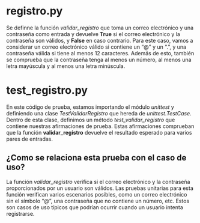 # registro.py
Se definne la función _validar_registro_ que toma un correo electrónico y una contraseña como entrada y devuelve **True** si el correo electrónico y la contraseña son válidos, y **False** en caso contrario. Para este caso, vamos a considerar un correo electrónico válido si contiene un “@” y un “.”, y una contraseña válida si tiene al menos 12 caracteres. Además de esto, también se comprueba que la contraseña tenga al menos un número, al menos una letra mayúscula y al menos una letra minúscula.

# test_registro.py
En este código de prueba, estamos importando el módulo _unittest_ y definiendo una clase _TestValidarRegistro_ que hereda de _unittest.TestCase_. Dentro de esta clase, definimos un método _test_validar_registro_ que contiene nuestras afirmaciones de prueba. Estas afirmaciones comprueban que la función **validar_registro** devuelve el resultado esperado para varios pares de entradas.


## ¿Como se relaciona esta prueba con el caso de uso?
La función _validar_registro_ verifica si el correo electrónico y la contraseña proporcionados por un usuario son válidos. Las pruebas unitarias para esta función verifican varios escenarios posibles, como un correo electrónico sin el símbolo “@”, una contraseña que no contiene un número, etc. Estos son casos de uso típicos que podrían ocurrir cuando un usuario intenta registrarse.
